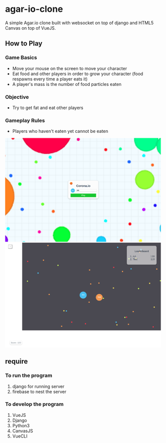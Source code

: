 # agar-io-clone

A simple Agar.io clone built with websocket on top of django and HTML5 Canvas on top of VueJS.

## How to Play
### Game Basics
- Move your mouse on the screen to move your character
- Eat food and other players in order to grow your character (food respawns every time a player eats it)
- A player's mass is the number of food particles eaten
### Objective
- Try to get fat and eat other players
### Gameplay Rules
- Players who haven't eaten yet cannot be eaten

![Menu](./img/menu.png)
![Game Image](./img/gameplay.png)

## require

### To run the program

1. django for running server
2. firebase to nest the server

### To develop the program

1. VueJS
2. Django
3. Python3
4. CanvasJS
5. VueCLI
